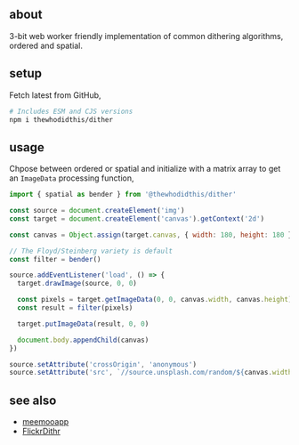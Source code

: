 ## about
3-bit web worker friendly implementation of common dithering algorithms, ordered and spatial.

## setup

Fetch latest from GitHub,

```sh
# Includes ESM and CJS versions
npm i thewhodidthis/dither
```

## usage

Chpose between ordered or spatial and initialize with a matrix array to get an `ImageData` processing function,

```js
import { spatial as bender } from '@thewhodidthis/dither'

const source = document.createElement('img')
const target = document.createElement('canvas').getContext('2d')

const canvas = Object.assign(target.canvas, { width: 180, height: 180 })

// The Floyd/Steinberg variety is default
const filter = bender()

source.addEventListener('load', () => {
  target.drawImage(source, 0, 0)

  const pixels = target.getImageData(0, 0, canvas.width, canvas.height)
  const result = filter(pixels)

  target.putImageData(result, 0, 0)

  document.body.appendChild(canvas)
})

source.setAttribute('crossOrigin', 'anonymous')
source.setAttribute('src', `//source.unsplash.com/random/${canvas.width}x${canvas.height}`)
`````

## see also

- [meemooapp](https://github.com/meemoo/meemooapp/blob/master/src/nodes/image-monochrome-worker.js)
- [FlickrDithr](https://github.com/flickr/FlickrDithr/blob/master/dither.js)
